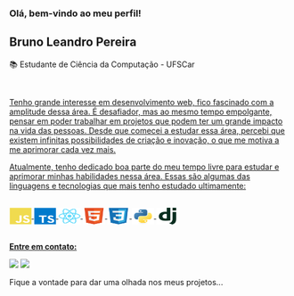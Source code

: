 ### Olá, bem-vindo ao meu perfil!
## Bruno Leandro Pereira  
📚 Estudante de Ciência da Computação - UFSCar
<div>
  <a href="https://github.com/brunol-pereira">
</div>
 <br/>
 <p>Tenho grande interesse em desenvolvimento web, fico fascinado com a amplitude dessa área. É desafiador, mas ao mesmo tempo empolgante, pensar em poder trabalhar em projetos que podem ter um grande impacto na vida das pessoas. Desde que comecei a estudar essa área, percebi que existem infinitas possibilidades de criação e inovação, o que me motiva a me aprimorar cada vez mais.
  
  Atualmente, tenho dedicado boa parte do meu tempo livre para estudar e aprimorar minhas habilidades nessa área. Essas são algumas das linguagens e tecnologias que mais tenho estudado ultimamente:<p/>
<div style="display: inline_block"><br>
  <img align="center" alt="Js" height="30" width="40" src="https://raw.githubusercontent.com/devicons/devicon/master/icons/javascript/javascript-plain.svg">
  <img align="center" alt="Ts" height="30" width="40" src="https://raw.githubusercontent.com/devicons/devicon/master/icons/typescript/typescript-plain.svg">
  <img align="center" alt="React" height="30" width="40" src="https://raw.githubusercontent.com/devicons/devicon/master/icons/react/react-original.svg">
  <img align="center" alt="HTML" height="30" width="40" src="https://raw.githubusercontent.com/devicons/devicon/master/icons/html5/html5-original.svg">
  <img align="center" alt="CSS" height="30" width="40" src="https://raw.githubusercontent.com/devicons/devicon/master/icons/css3/css3-original.svg">
  <img align="center" alt="Python" height="30" width="40" src="https://raw.githubusercontent.com/devicons/devicon/master/icons/python/python-original.svg">
  <img align="center" alt="Python" height="30" width="40" src="https://github.com/devicons/devicon/blob/master/icons/django/django-plain.svg">
</div>
  
  <br/>
  
<div> 
  <p><b>Entre em contato:</b><p/>
  <a href = "mailto:brunoleandropereira@hotmail.com"><img src="https://img.shields.io/badge/Microsoft_Outlook-0078D4?style=for-the-badge&logo=microsoft-outlook&logoColor=white" target="_blank"></a>
  <a href="https://www.linkedin.com/in/bruno-pereira-53a6241b2/" target="_blank"><img src="https://img.shields.io/badge/-LinkedIn-%230077B5?style=for-the-badge&logo=linkedin&logoColor=white" target="_blank"></a> 
</div>
<p>Fique a vontade para dar uma olhada nos meus projetos... </p>
